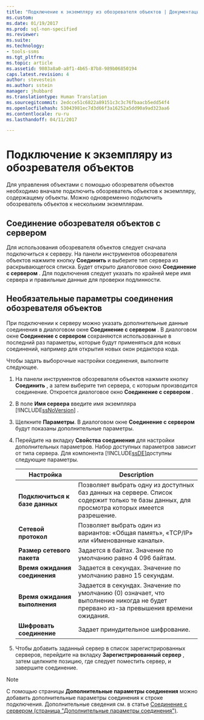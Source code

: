 ```yaml
---
title: "Подключение к экземпляру из обозревателя объектов | Документация Майкрософт"
ms.custom: 
ms.date: 01/19/2017
ms.prod: sql-non-specified
ms.reviewer: 
ms.suite: 
ms.technology:
- tools-ssms
ms.tgt_pltfrm: 
ms.topic: article
ms.assetid: 9803a8a0-a8f1-4b65-87b8-989b06850194
caps.latest.revision: 4
author: stevestein
ms.author: sstein
manager: jhubbard
ms.translationtype: Human Translation
ms.sourcegitcommit: 2edcce51c6822a89151c3c3c76fbaacb5edd54f4
ms.openlocfilehash: 53043981ec7d3d66f3a16252a5dd90a9ad323aa6
ms.contentlocale: ru-ru
ms.lasthandoff: 04/11/2017

---
```

# <a name="connect-to-an-instance-from-object-explorer"></a>Подключение к экземпляру из обозревателя объектов
Для управления объектами с помощью обозревателя объектов необходимо вначале подключить обозреватель объектов к экземпляру, содержащему объекты. Можно одновременно подключить обозреватель объектов к нескольким экземплярам.  
  
## <a name="connecting-object-explorer-to-a-server"></a>Соединение обозревателя объектов с сервером  
Для использования обозревателя объектов следует сначала подключиться к серверу. На панели инструментов обозревателя объектов нажмите кнопку **Соединить** и выберите тип сервера из раскрывающегося списка. Будет открыто диалоговое окно **Соединение с сервером** . Для подключения следует указать по крайней мере имя сервера и правильные данные для проверки подлинности.  
  
## <a name="optional-object-explorer-connection-settings"></a>Необязательные параметры соединения обозревателя объектов  
При подключении к серверу можно указать дополнительные данные соединения в диалоговом окне **Соединение с сервером** . В диалоговом окне **Соединение с сервером** сохраняются использованные в последний раз параметры, которые будут применяться для новых соединений, например для открытия новых окон редактора кода.  
  
Чтобы задать выборочные настройки соединения, выполните следующее.  
  
1.  На панели инструментов обозревателя объектов нажмите кнопку **Соединить** , а затем выберите тип сервера, с которым производится соединение. Откроется диалоговое окно **Соединение с сервером** .  
  
2.  В поле **Имя сервера** введите имя экземпляра [!INCLUDE[ssNoVersion](../../includes/ssnoversion_md.md)] .  
  
3.  Щелкните **Параметры**. В диалоговом окне **Соединение с сервером** будут показаны дополнительные параметры.  
  
4.  Перейдите на вкладку **Свойства соединения** для настройки дополнительных параметров. Набор доступных параметров зависит от типа сервера. Для компонента [!INCLUDE[ssDE](../../includes/ssde_md.md)]доступны следующие параметры.  
  
    |Настройка|Description|  
    |-----------|---------------|  
    |**Подключиться к базе данных**|Позволяет выбрать одну из доступных баз данных на сервере. Список содержит только те базы данных, для просмотра которых имеется разрешение.|  
    |**Сетевой протокол**|Позволяет выбрать один из вариантов: «Общая память», «TCP/IP» или «Именованные каналы».|  
    |**Размер сетевого пакета**|Задается в байтах. Значение по умолчанию равно 4 096 байтам.|  
    |**Время ожидания соединения**|Задается в секундах. Значение по умолчанию равно 15 секундам.|  
    |**Время ожидания выполнения**|Задается в секундах. Значение по умолчанию (0) означает, что выполнение никогда не будет прервано из-за превышения времени ожидания.|  
    |**Шифровать соединение**|Задает принудительное шифрование.|  
  
5.  Чтобы добавить заданный сервер в список зарегистрированных серверов, перейдите на вкладку **Зарегистрированный сервер** , затем щелкните позицию, где следует поместить сервер, и завершите соединение.  
  
> [!NOTE]  
> С помощью страницы **Дополнительные параметры соединения** можно добавить дополнительные параметры соединения к строке подключения. Дополнительные сведения см. в статье [Соединение с сервером (страница "Дополнительные параметры соединения")](../../ssms/f1-help/connect-to-server-additional-connection-parameters-page.md).  
  

